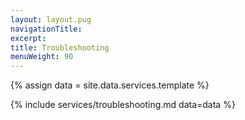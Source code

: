 ```yaml
---
layout: layout.pug
navigationTitle:
excerpt:
title: Troubleshooting
menuWeight: 90
---
```

{% assign data = site.data.services.template %}

{% include services/troubleshooting.md data=data %}


